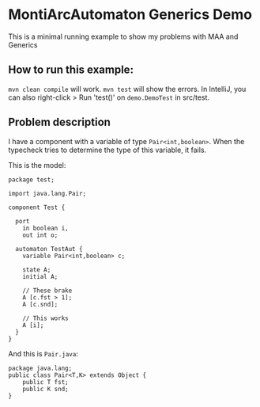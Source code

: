 # MontiArcAutomaton Generics Demo
This is a minimal running example to show my problems with MAA and Generics

## How to run this example:
`mvn clean compile` will work. `mvn test` will show the errors. In IntelliJ, you can also right-click > Run 'test()' on `demo.DemoTest` in src/test.

## Problem description
I have a component with a variable of type `Pair<int,boolean>`. When the typecheck tries to determine the type of this variable, it fails.

This is the model:
```
package test;

import java.lang.Pair;

component Test {

  port
    in boolean i,
    out int o;

  automaton TestAut {
    variable Pair<int,boolean> c;

    state A;
    initial A;

    // These brake
    A [c.fst > 1];
    A [c.snd];

    // This works
    A [i];
  }
}
```

And this is `Pair.java`:
```
package java.lang;
public class Pair<T,K> extends Object {
    public T fst;
    public K snd;
}
```
